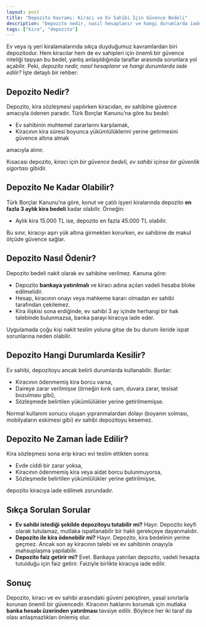 ```yaml
---
layout: post
title: "Depozito Kavramı: Kiracı ve Ev Sahibi İçin Güvence Bedeli"
description: "Depozito nedir, nasıl hesaplanır ve hangi durumlarda iade edilir?"
tags: ["kira", "depozito"]
---
```


Ev veya iş yeri kiralamalarında sıkça duyduğumuz kavramlardan biri depozitodur. Hem kiracılar hem de ev sahipleri için önemli bir güvence niteliği taşıyan bu bedel, yanlış anlaşıldığında taraflar arasında sorunlara yol açabilir. Peki, *depozito nedir, nasıl hesaplanır ve hangi durumlarda iade edilir?* İşte detaylı bir rehber:

## Depozito Nedir?

Depozito, kira sözleşmesi yapılırken kiracıdan, ev sahibine güvence amacıyla ödenen paradır. Türk Borçlar Kanunu’na göre bu bedel:

- Ev sahibinin muhtemel zararlarını karşılamak,
- Kiracının kira süresi boyunca yükümlülüklerini yerine getirmesini güvence altına almak

amacıyla alınır.

Kısacası depozito, *kiracı için bir güvence bedeli, ev sahibi içinse bir güvenlik sigortası* gibidir.

## Depozito Ne Kadar Olabilir?

Türk Borçlar Kanunu’na göre, konut ve çatılı işyeri kiralarında depozito **en fazla 3 aylık kira bedeli** kadar olabilir. Örneğin:

- Aylık kira 15.000 TL ise, depozito en fazla 45.000 TL olabilir.

Bu sınır, kiracıyı aşırı yük altına girmekten korurken, ev sahibine de makul ölçüde güvence sağlar.

## Depozito Nasıl Ödenir?

Depozito bedeli nakit olarak ev sahibine verilmez. Kanuna göre:

- Depozito **bankaya yatırılmalı** ve kiracı adına açılan vadeli hesaba bloke edilmelidir.
- Hesap, kiracının onayı veya mahkeme kararı olmadan ev sahibi tarafından çekilemez.
- Kira ilişkisi sona erdiğinde, ev sahibi 3 ay içinde herhangi bir hak talebinde bulunmazsa, banka parayı kiracıya iade eder.

Uygulamada çoğu kişi nakit teslim yoluna gitse de bu durum ileride ispat sorunlarına neden olabilir.

## Depozito Hangi Durumlarda Kesilir?

Ev sahibi, depozitoyu ancak belirli durumlarda kullanabilir. Bunlar:

- Kiracının ödenmemiş kira borcu varsa,
- Daireye zarar verilmişse (örneğin kırık cam, duvara zarar, tesisat bozulması gibi),
- Sözleşmede belirtilen yükümlülükler yerine getirilmemişse.

Normal kullanım sonucu oluşan yıpranmalardan dolayı (boyanın solması, mobilyaların eskimesi gibi) ev sahibi depozitoyu kesemez.

## Depozito Ne Zaman İade Edilir?

Kira sözleşmesi sona erip kiracı evi teslim ettikten sonra:

- Evde ciddi bir zarar yoksa,
- Kiracının ödenmemiş kira veya aidat borcu bulunmuyorsa,
- Sözleşmede belirtilen yükümlülükler yerine getirilmişse,

depozito kiracıya iade edilmek zorundadır.

## Sıkça Sorulan Sorular

- **Ev sahibi istediği şekilde depozitoyu tutabilir mi?** Hayır. Depozito keyfi olarak tutulamaz, mutlaka ispatlanabilir bir haklı gerekçeye dayanmalıdır.
- **Depozito ile kira ödenebilir mi?** Hayır. Depozito, kira bedelinin yerine geçmez. Ancak son ay kiracının talebi ve ev sahibinin onayıyla mahsuplaşma yapılabilir.
- **Depozito faiz getirir mi?** Evet. Bankaya yatırılan depozito, vadeli hesapta tutulduğu için faiz getirir. Faiziyle birlikte kiracıya iade edilir.

## Sonuç

Depozito, kiracı ve ev sahibi arasındaki güveni pekiştiren, yasal sınırlarla korunan önemli bir güvencedir. Kiracının haklarını korumak için mutlaka **banka hesabı üzerinden yatırılması** tavsiye edilir. Böylece her iki taraf da olası anlaşmazlıkları önlemiş olur.